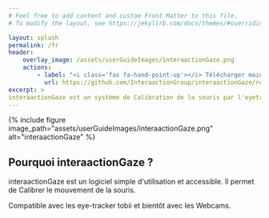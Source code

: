 ```yaml
---
# Feel free to add content and custom Front Matter to this file.
# To modify the layout, see https://jekyllrb.com/docs/themes/#overriding-theme-defaults

layout: splash
permalink: /fr
header:
    overlay_image: /assets/userGuideImages/interaactionGaze.png
    actions:
        - label: "<i class='fas fa-hand-point-up'></i> Télécharger maintenant"
          url: https://github.com/InteraactionGroup/interaactionGaze/releases
excerpt: >
interaactionGaze est un système de Calibration de la souris par l'eyetracker. <br />
---
```


{% include figure image_path="assets/userGuideImages/interaactionGaze.png" alt="interaactionGaze" %}

## Pourquoi interaactionGaze ?

interaactionGaze est un logiciel simple d'utilisation et accessible.
Il permet de Calibrer le mouvement de la souris.

Compatible avec les eye-tracker tobii et bientôt avec les Webcams.
